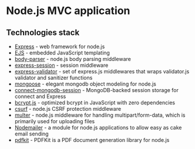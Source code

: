 # Node.js MVC application


## Technologies stack

* [Express](https://expressjs.com/) - web framework for node.js
* [EJS](https://ejs.co/) - embedded JavaScript templating
* [body-parser](https://www.npmjs.com/package/body-parser) - node.js body parsing middleware
* [express-session](https://www.npmjs.com/package/express-session) - session middleware
* [express-validator](https://express-validator.github.io/docs/) - set of express.js middlewares that wraps validator.js validator and sanitizer functions
* [mongoose](https://mongoosejs.com/) - elegant mongodb object modeling for node.js
* [connect-mongodb-session](https://www.npmjs.com/package/connect-mongodb-session) - MongoDB-backed session storage for connect and Express
* [bcrypt.js](https://www.npmjs.com/package/bcryptjs) - optimized bcrypt in JavaScript with zero dependencies
* [csurf](https://github.com/expressjs/csurf) - node.js CSRF protection middleware
* [multer](https://www.npmjs.com/package/multer) - node.js middleware for handling multipart/form-data, which is primarily used for uploading files
* [Nodemailer](https://nodemailer.com/about/) - a module for node.js applications to allow easy as cake email sending
* [pdfkit](https://pdfkit.org/) - PDFKit is a PDF document generation library for node.js
